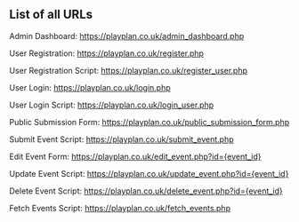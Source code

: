 ## List of all URLs
Admin Dashboard: https://playplan.co.uk/admin_dashboard.php

User Registration: https://playplan.co.uk/register.php

User Registration Script: https://playplan.co.uk/register_user.php

User Login: https://playplan.co.uk/login.php

User Login Script: https://playplan.co.uk/login_user.php

Public Submission Form: https://playplan.co.uk/public_submission_form.php

Submit Event Script: https://playplan.co.uk/submit_event.php

Edit Event Form: https://playplan.co.uk/edit_event.php?id={event_id}

Update Event Script: https://playplan.co.uk/update_event.php?id={event_id}

Delete Event Script: https://playplan.co.uk/delete_event.php?id={event_id}

Fetch Events Script: https://playplan.co.uk/fetch_events.php
